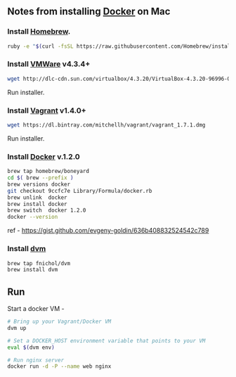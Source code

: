 ## Notes from installing [Docker](https://www.docker.com) on Mac

### Install [Homebrew](http://brew.sh/).

```bash
ruby -e "$(curl -fsSL https://raw.githubusercontent.com/Homebrew/install/master/install)"
```

### Install [VMWare](https://www.virtualbox.org/wiki/Downloads) v4.3.4+

```bash
wget http://dlc-cdn.sun.com/virtualbox/4.3.20/VirtualBox-4.3.20-96996-OSX.dmg
```
Run installer.

### Install [Vagrant](https://www.vagrantup.com/) v1.4.0+

```bash
wget https://dl.bintray.com/mitchellh/vagrant/vagrant_1.7.1.dmg
```
Run installer.

### Install [Docker](https://www.docker.com/) __v.1.2.0__

```bash
brew tap homebrew/boneyard
cd $( brew --prefix )
brew versions docker
git checkout 9ccfc7e Library/Formula/docker.rb
brew unlink  docker
brew install docker
brew switch  docker 1.2.0
docker --version
```
ref - https://gist.github.com/evgeny-goldin/636b408832524542c789

### Install [dvm](http://fnichol.github.io/dvm/)

```bash
brew tap fnichol/dvm
brew install dvm
```

## Run

Start a docker VM - 

```bash
# Bring up your Vagrant/Docker VM
dvm up

# Set a DOCKER_HOST environment variable that points to your VM
eval $(dvm env)

# Run nginx server
docker run -d -P --name web nginx 
```

